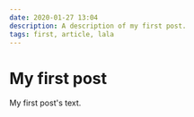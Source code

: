 ```yaml
---
date: 2020-01-27 13:04
description: A description of my first post.
tags: first, article, lala
---
```

# My first post

My first post's text.
